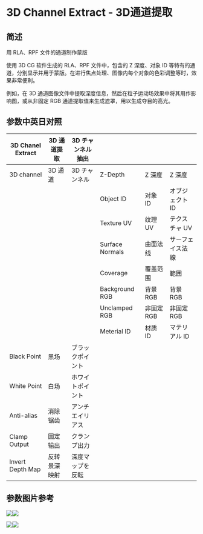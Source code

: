 # 3D Channel Extract - 3D通道提取

## 简述

用 RLA、RPF 文件的通道制作蒙版

使用 3D
CG 软件生成的 RLA、RPF 文件中，包含的 Z 深度、对象 ID 等特有的通道，分别显示并用于蒙版。在进行焦点处理、图像内每个对象的色彩调整等时，效果非常便利。

例如，在 3D 通道图像文件中提取深度信息，然后在粒子运动场效果中将其用作影响图，或从非固定 RGB 通道提取值来生成遮罩，用以生成夺目的高光。

## 参数中英日对照

| 3D Chanel Extract | 3D 通道提取  | 3D チャンネル抽出 |                 |            |                  |
| ----------------- | ------------ | ----------------- | --------------- | ---------- | ---------------- |
| 3D channel        | 3D 通道      | 3D チャンネル     | Z-Depth         | Z 深度     | Z 深度           |
|                   |              |                   | Object ID       | 对象 ID    | オブジェクト ID  |
|                   |              |                   | Texture UV      | 纹理 UV    | テクスチャ UV    |
|                   |              |                   | Surface Normals | 曲面法线   | サーフェイス法線 |
|                   |              |                   | Coverage        | 覆盖范围   | 範囲             |
|                   |              |                   | Background RGB  | 背景 RGB   | 背景 RGB         |
|                   |              |                   | Unclamped RGB   | 非固定 RGB | 非固定 RGB       |
|                   |              |                   | Meterial ID     | 材质 ID    | マテリアル ID    |
| Black Point       | 黑场         | ブラックポイント  |                 |            |                  |
| White Point       | 白场         | ホワイトポイント  |                 |            |                  |
| Anti-alias        | 消除锯齿     | アンチエイリアス  |                 |            |                  |
| Clamp Output      | 固定输出     | クランプ出力      |                 |            |                  |
| Invert Depth Map  | 反转景深映射 | 深度マップを反転  |                 |            |                  |

## 参数图片参考

![](https://mir.yuelili.com/wp-content/uploads/user/AE/effects/AE-Effects-3D-Channel-3D_Chanel_Extract.png)![](https://mir.yuelili.com/wp-content/uploads/user/AE/effects/AE-Effects-3D-Channel-3D_Chanel_Extract_cn.png)

![](https://mir.yuelili.com/wp-content/uploads/user/AE/effects/list0/3D-Channel-3D_Chanel_Extract-00.png)![](https://mir.yuelili.com/wp-content/uploads/user/AE/effects/list0/3D-Channel-3D_Chanel_Extract-01_cn.png)
